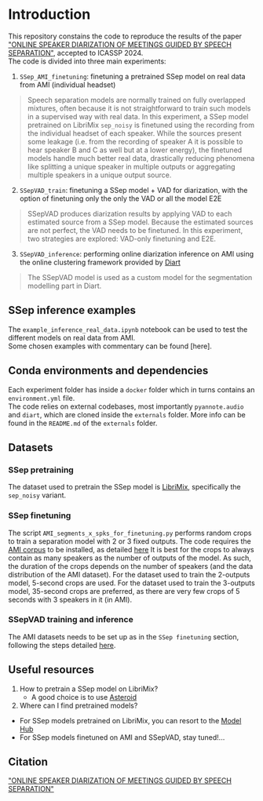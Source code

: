 # Introduction

This repository constains the code to reproduce the results of the paper ["ONLINE SPEAKER DIARIZATION OF MEETINGS GUIDED BY SPEECH SEPARATION"](https://hal.science/hal-04419041), accepted to ICASSP 2024.\
The code is divided into three main experiments:
1. `SSep_AMI_finetuning`: finetuning a pretrained SSep model on real data from AMI (individual headset)
> Speech separation models are normally trained on fully overlapped mixtures, often because it is not straightforward to train such models in a supervised way with real data.
In this experiment, a SSep model pretrained on LibriMix `sep_noisy` is finetuned using the recording from the individual headset of each speaker.
While the sources present some leakage (i.e. from the recording of speaker A it is possible to hear speaker B and C as well but at a lower energy), the finetuned models handle much better real data, drastically reducing phenomena like splitting a unique speaker in multiple outputs or aggregating multiple speakers in a unique output source.
2. `SSepVAD_train`: finetuning a SSep model + VAD for diarization, with the option of finetuning only the only the VAD or all the model E2E
> SSepVAD produces diarization results by applying VAD to each estimated source from a SSep model. Because the estimated sources are not perfect, the VAD needs to be finetuned. In this experiment, two strategies are explored: VAD-only finetuning and E2E.
3. `SSepVAD_inference`: performing online diarization inference on AMI using the online clustering framework provided by [Diart](https://github.com/juanmc2005/diart)
> The SSepVAD model is used as a custom model for the segmentation modelling part in Diart.

## SSep inference examples
The `example_inference_real_data.ipynb` notebook can be used to test the different models on real data from AMI.\
Some chosen examples with commentary can be found [here].

## Conda environments and dependencies
Each experiment folder has inside a `docker` folder which in turns contains an `environment.yml` file.\
The code relies on external codebases, most importantly `pyannote.audio` and `diart`, which are cloned inside the `externals` folder.
More info can be found in the `README.md` of the `externals` folder.

## Datasets
### SSep pretraining
The dataset used to pretrain the SSep model is [LibriMix](https://github.com/JorisCos/LibriMix), specifically the `sep_noisy` variant.

### SSep finetuning
The script `AMI_segments_x_spks_for_finetuning.py` performs random crops to train a separation model with 2 or 3 fixed outputs.
The code requires the [AMI corpus](https://groups.inf.ed.ac.uk/ami/corpus/) to be installed, as detailed [here](https://github.com/pyannote/AMI-diarization-setup)
It is best for the crops to always contain as many speakers as the number of outputs of the model.
As such, the duration of the crops depends on the number of speakers (and the data distribution of the AMI dataset).
For the dataset used to train the 2-outputs model, 5-second crops are used.
For the dataset used to train the 3-outputs model, 35-second crops are preferred, as there are very few crops of 5 seconds with 3 speakers in it (in AMI). 

### SSepVAD training and inference
The AMI datasets needs to be set up as in the `SSep finetuning` section, following the steps detailed [here](https://github.com/pyannote/AMI-diarization-setup).

## Useful resources
1. How to pretrain a SSep model on LibriMix?
    - A good choice is to use [Asteroid](https://github.com/asteroid-team/asteroid)
2. Where can I find pretrained models?
  - For SSep models pretrained on LibriMix, you can resort to the [Model Hub](https://huggingface.co/models?library=asteroid)
  - For SSep models finetuned on AMI and SSepVAD, stay tuned!...

## Citation
["ONLINE SPEAKER DIARIZATION OF MEETINGS GUIDED BY SPEECH SEPARATION"](https://hal.science/hal-04419041)
